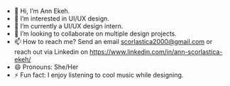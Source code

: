 - 👋 Hi, I’m Ann Ekeh.
- 👀 I’m interested in UI/UX design.
- 🌱 I’m currently a UI/UX design intern. 
- 💞️ I’m looking to collaborate on multiple design projects.
- 📫 How to reach me? Send an email scorlastica2000@gmail.com or reach out via Linkedin on https://www.linkedin.com/in/ann-scorlastica-ekeh/
- 😄 Pronouns: She/Her
- ⚡ Fun fact: I enjoy listening to cool music while designing.

<!---
AnnChi2000/AnnChi2000 is a ✨ special ✨ repository because its `README.md` (this file) appears on your GitHub profile.
You can click the Preview link to take a look at your changes.
--->
